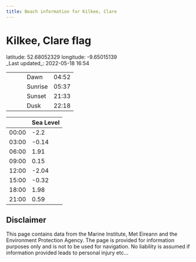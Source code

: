 ```yaml
---
title: Beach information for Kilkee, Clare
---
```

# Kilkee, Clare <span class="material-icons blue-flag">flag</span>

<div class="location-info">latitude: 52.68052329 longitude: -9.65015139</div>
<div class="met-eireann-warnings"></div>
_Last updated_: 2022-05-18 16:54

|   |   |   |   |   |
|---|---|---|---|---|
|   |   |   | Dawn  | 04:52 |
|   |   |   | Sunrise  | 05:37 |
|   |   |   | Sunset  | 21:33 |
|   |   |   | Dusk  | 22:18 |

<div></div>

|   | Sea Level  |
|---|---|
| 00:00 | -2.2 |
| 03:00 | -0.14 |
| 06:00 | 1.91 |
| 09:00 | 0.15 |
| 12:00 | -2.04 |
| 15:00 | -0.32 |
| 18:00 | 1.98 |
| 21:00 | 0.59 |

## Disclaimer

This page contains data from the Marine Institute,
Met Eireann and the Environment Protection Agency. The page is provided for
information purposes only and is not to be used for navigation. No liability
is assumed if information provided leads to personal injury etc...